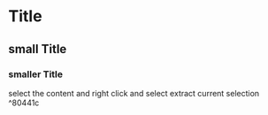 # Title
## small Title
### smaller Title

select the content and right click and select extract current selection ^80441c